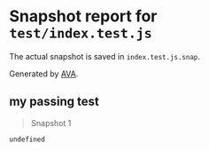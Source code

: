 # Snapshot report for `test/index.test.js`

The actual snapshot is saved in `index.test.js.snap`.

Generated by [AVA](https://ava.li).

## my passing test

> Snapshot 1

    undefined
